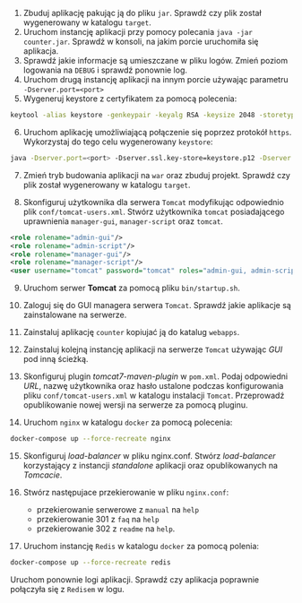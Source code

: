 1. Zbuduj aplikację pakując ją do pliku `jar`. Sprawdź czy plik został wygenerowany w katalogu `target`.
2. Uruchom instancję aplikacji przy pomocy polecania `java -jar counter.jar`. Sprawdź w konsoli, na jakim porcie uruchomiła się aplikacja.
3. Sprawdź jakie informacje są umieszczane w pliku logów. Zmień poziom logowania na `DEBUG` i sprawdź ponownie log.
4. Uruchom drugą instancję aplikacji na innym porcie używając parametru `-Dserver.port=<port>`
5. Wygeneruj keystore z certyfikatem za pomocą polecenia:

```bash
keytool -alias keystore -genkeypair -keyalg RSA -keysize 2048 -storetype PKCS12 -keystore keystore.p12 -validity 3650 -dname "CN=JoeDoe, OU=ACME, O=ACMECorp, L=Czestochowa, ST=Slaskie, C=PL"
```

6. Uruchom aplikację umożliwiającą połączenie się poprzez protokół `https`. Wykorzystaj do tego celu wygenerowany `keystore`:

```bash
java -Dserver.port=<port> -Dserver.ssl.key-store=keystore.p12 -Dserver.ssl.key-store-password=<haslo> -jar counter.jar
```
 
7. Zmień tryb budowania aplikacji na `war` oraz zbuduj projekt. Sprawdź czy plik został wygenerowany w katalogu `target`.

8. Skonfiguruj użytkownika dla serwera `Tomcat` modyfikując odpowiednio plik `conf/tomcat-users.xml`. Stwórz użytkownika `tomcat`
posiadającego uprawnienia `manager-gui`, `manager-script` oraz `tomcat`.
```xml
<role rolename="admin-gui"/>
<role rolename="admin-script"/>
<role rolename="manager-gui"/>
<role rolename="manager-script"/>
<user username="tomcat" password="tomcat" roles="admin-gui, admin-script, manager-script, manager-gui"/>
```

9. Uruchom serwer **Tomcat** za pomocą pliku `bin/startup.sh`.

10. Zaloguj się do GUI managera serwera `Tomcat`. Sprawdź jakie aplikacje są zainstalowane na serwerze.

11. Zainstaluj aplikację `counter` kopiujać ją do katalug `webapps`.

12. Zainstaluj kolejną instancję aplikacji na serwerze `Tomcat` używając *GUI* pod inną ścieżką.

13. Skonfiguruj plugin *tomcat7-maven-plugin* w `pom.xml`. Podaj odpowiedni *URL*, nazwę użytkownika oraz hasło ustalone
podczas konfigurowania pliku `conf/tomcat-users.xml` w katalogu instalacji `Tomcat`. Przeprowadź opublikowanie 
nowej wersji na serwerze za pomocą pluginu.

14. Uruchom `nginx` w katalogu `docker` za pomocą polecenia:

```bash
docker-compose up --force-recreate nginx
```

15. Skonfiguruj *load-balancer* w pliku nginx.conf. Stwórz *load-balancer* korzystający z instancji
*standalone* aplikacji oraz opublikowanych na *Tomcacie*.

16. Stwórz następujace przekierowanie w pliku `nginx.conf`: 

    * przekierowanie serwerowe z `manual` na `help`
    * przekierowanie 301 z `faq` na `help` 
    * przekierowanie 302  z `readme` na `help`.

17. Uruchom instancję `Redis` w katalogu `docker` za pomocą polenia:

```bash
docker-compose up --force-recreate redis
```
Uruchom ponownie logi aplikacji. Sprawdź czy aplikacja poprawnie połączyła się z `Redisem` w logu. 

